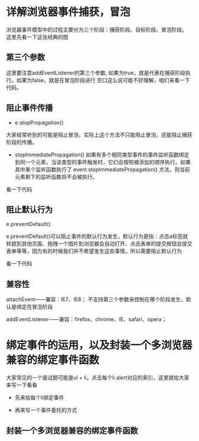 # 详解浏览器事件捕获，冒泡

浏览器事件模型中的过程主要分为三个阶段：捕获阶段、目标阶段、冒泡阶段。
这里先看一下这张经典的图

## 第三个参数

这里要注意addEventListener的第三个参数, 如果为true，就是代表在捕获阶段执行。如果为false，就是在冒泡阶段进行
空口这么说可能不好理解，咱们来看一下代码。

## 阻止事件传播

- e.stopPropagation()

大家经常听到的可能是阻止冒泡，实际上这个方法不只能阻止冒泡，还能阻止捕获阶段的传播。

- stopImmediatePropagation() 
如果有多个相同类型事件的事件监听函数绑定到同一个元素，当该类型的事件触发时，它们会按照被添加的顺序执行。如果其中某个监听函数执行了 event.stopImmediatePropagation() 方法，则当前元素剩下的监听函数将不会被执行。

看一下代码

## 阻止默认行为

e.preventDefault()

e.preventDefault()可以阻止事件的默认行为发生，默认行为是指：点击a标签就转跳到其他页面、拖拽一个图片到浏览器会自动打开、点击表单的提交按钮会提交表单等等，因为有的时候我们并不希望发生这些事情，所以需要阻止默认行为

看一下代码

## 兼容性

attachEvent——兼容：IE7、IE8； 不支持第三个参数来控制在哪个阶段发生，默认是绑定在冒泡阶段

addEventListener——兼容：firefox、chrome、IE、safari、opera；


# 绑定事件的运用，以及封装一个多浏览器兼容的绑定事件函数

大家常见的一个面试题可能是ul + li，点击每个li alert对应的索引，这里就给大家来写一下看看

- 先来给每个li绑定事件

- 再来写一个事件委托的方式


## 封装一个多浏览器兼容的绑定事件函数